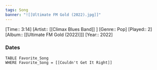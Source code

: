 ```yaml
---
tags: Song  
banner: "![[Ultimate FM Gold (2022).jpg]]"
---
```

[Time:: 3:14]
[Artist:: [[Climax Blues Band]] ]
[Genre:: Pop]
[Played:: 2]
[Album:: [[Ultimate FM Gold (2022)]]]
[Year:: 2022]
### Dates
````dataview
TABLE Favorite_Song
WHERE Favorite_Song = [[Couldn't Get It Right]]
````
